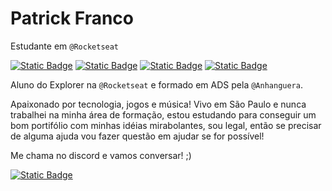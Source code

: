 # Patrick Franco

Estudante em `@Rocketseat`

[![Static Badge](https://img.shields.io/badge/patrickxfranco%40gmail.com-black?style=flat-square&logo=gmail&logoColor=white)](mailto:patrickxfranco@gmail.com)
[![Static Badge](https://img.shields.io/badge/patrickxfranco-black?style=flat-square&logo=linkedin&logoColor=white)](https://www.linkedin.com/in/patrickxfranco/)
[![Static Badge](https://img.shields.io/badge/%40patrickxfranco-black?style=flat-square&logo=instagram&logoColor=white)](https://www.instagram.com/patrickxfranco/)
[![Static Badge](https://img.shields.io/badge/%40patrickxfranco-black?style=flat-square&logo=youtube&logoColor=white)](https://www.youtube.com/@patrickxfranco)

Aluno do Explorer na `@Rocketseat` e formado em ADS pela `@Anhanguera`.

Apaixonado por tecnologia, jogos e música! Vivo em São Paulo e nunca trabalhei na minha área de formação, estou estudando para conseguir um bom portifólio com minhas idéias mirabolantes, sou legal, então se precisar de alguma ajuda vou fazer questão em ajudar se for possível!

Me chama no discord e vamos conversar! ;)

[![Static Badge](https://img.shields.io/badge/Homosapiens-black?style=flat-square&logo=discord&logoColor=white)](https://discord.gg/GDEhCs2tv2)
